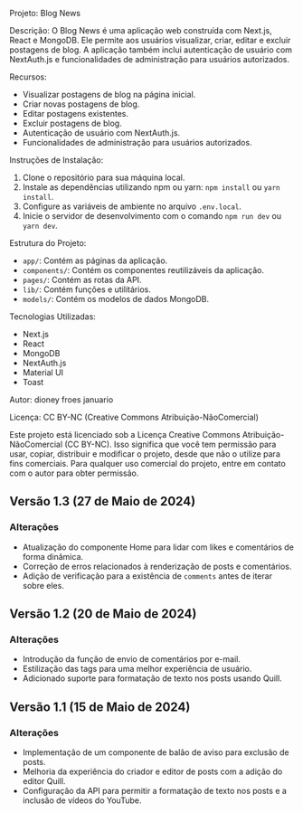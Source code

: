 Projeto: Blog News

Descrição:
O Blog News é uma aplicação web construída com Next.js, React e MongoDB. Ele permite aos usuários visualizar, criar, editar e excluir postagens de blog. A aplicação também inclui autenticação de usuário com NextAuth.js e funcionalidades de administração para usuários autorizados.

Recursos:
- Visualizar postagens de blog na página inicial.
- Criar novas postagens de blog.
- Editar postagens existentes.
- Excluir postagens de blog.
- Autenticação de usuário com NextAuth.js.
- Funcionalidades de administração para usuários autorizados.

Instruções de Instalação:
1. Clone o repositório para sua máquina local.
2. Instale as dependências utilizando npm ou yarn: `npm install` ou `yarn install`.
3. Configure as variáveis de ambiente no arquivo `.env.local`.
4. Inicie o servidor de desenvolvimento com o comando `npm run dev` ou `yarn dev`.

Estrutura do Projeto:
- `app/`: Contém as páginas da aplicação.
- `components/`: Contém os componentes reutilizáveis da aplicação.
- `pages/`: Contém as rotas da API.
- `lib/`: Contém funções e utilitários.
- `models/`: Contém os modelos de dados MongoDB.

Tecnologias Utilizadas:
- Next.js
- React
- MongoDB
- NextAuth.js
- Material UI
- Toast

Autor:
dioney froes januario

Licença: CC BY-NC (Creative Commons Atribuição-NãoComercial)

Este projeto está licenciado sob a Licença Creative Commons Atribuição-NãoComercial (CC BY-NC).
Isso significa que você tem permissão para usar, copiar, distribuir e modificar o projeto, desde que não o utilize para fins comerciais.
Para qualquer uso comercial do projeto, entre em contato com o autor para obter permissão.

## Versão 1.3 (27 de Maio de 2024)

### Alterações
- Atualização do componente Home para lidar com likes e comentários de forma dinâmica.
- Correção de erros relacionados à renderização de posts e comentários.
- Adição de verificação para a existência de `comments` antes de iterar sobre eles.

## Versão 1.2 (20 de Maio de 2024)

### Alterações
- Introdução da função de envio de comentários por e-mail.
- Estilização das tags para uma melhor experiência de usuário.
- Adicionado suporte para formatação de texto nos posts usando Quill.

## Versão 1.1 (15 de Maio de 2024)

### Alterações
- Implementação de um componente de balão de aviso para exclusão de posts.
- Melhoria da experiência do criador e editor de posts com a adição do editor Quill.
- Configuração da API para permitir a formatação de texto nos posts e a inclusão de vídeos do YouTube.